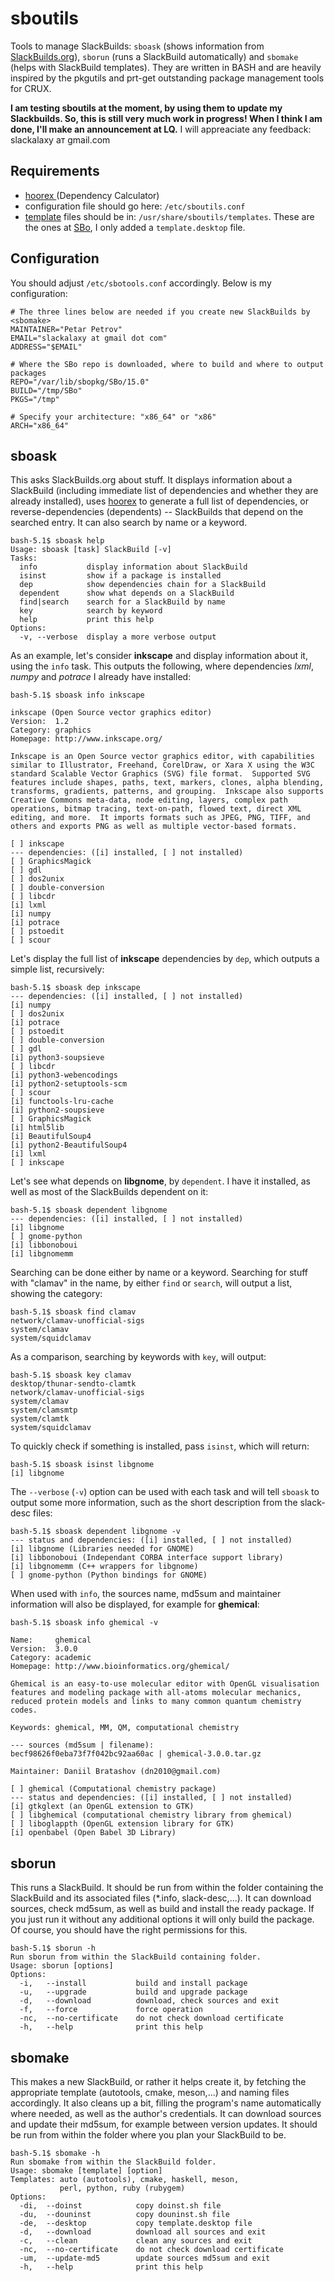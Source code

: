 # sboutils

Tools to manage SlackBuilds: `sboask` (shows information from [SlackBuilds.org](https://slackbuilds.org/)), `sborun` (runs a SlackBuild automatically) and `sbomake` (helps with SlackBuild templates). They are written in BASH and are heavily inspired by the pkgutils and prt-get outstanding package management tools for CRUX. 

**I am testing sboutils at the moment, by using them to update my Slackbuilds. So, this is still very much work in progress! When I think I am done, I'll make an announcement at LQ.** I will appreaciate any feedback: slackalaxy ат gmail.com

## Requirements
* [hoorex ](https://slackbuilds.org/repository/15.0/misc/hoorex/)  (Dependency Calculator)
* configuration file should go here: `/etc/sboutils.conf`
* [template](./templates/) files should be in: `/usr/share/sboutils/templates`. These are the ones at [SBo](https://slackbuilds.org/templates/), I only added a `template.desktop` file.

## Configuration
You should adjust `/etc/sbotools.conf` accordingly. Below is my configuration:
```
# The three lines below are needed if you create new SlackBuilds by <sbomake>
MAINTAINER="Petar Petrov"
EMAIL="slackalaxy at gmail dot com"
ADDRESS="$EMAIL"

# Where the SBo repo is downloaded, where to build and where to output packages
REPO="/var/lib/sbopkg/SBo/15.0"
BUILD="/tmp/SBo"
PKGS="/tmp"

# Specify your architecture: "x86_64" or "x86"
ARCH="x86_64"
```

## sboask
This asks SlackBuilds.org about stuff. It displays information about a SlackBuild (including immediate list of dependencies and whether they are already installed), uses [hoorex](https://slackbuilds.org/repository/15.0/misc/hoorex/) to generate a full list of dependencies, or reverse-dependencies (dependents) -- SlackBuilds that depend on the searched entry. It can also search by name or a keyword.
```
bash-5.1$ sboask help
Usage: sboask [task] SlackBuild [-v]
Tasks:
  info           display information about SlackBuild
  isinst         show if a package is installed
  dep            show dependencies chain for a SlackBuild
  dependent      show what depends on a SlackBuild
  find|search    search for a SlackBuild by name
  key            search by keyword
  help           print this help
Options:
  -v, --verbose  display a more verbose output
```
As an example, let's consider **inkscape** and display information about it, using the `info` task. This outputs the following, where dependencies *lxml*, *numpy* and *potrace* I already have installed:
```
bash-5.1$ sboask info inkscape

inkscape (Open Source vector graphics editor)
Version:  1.2
Category: graphics
Homepage: http://www.inkscape.org/

Inkscape is an Open Source vector graphics editor, with capabilities
similar to Illustrator, Freehand, CorelDraw, or Xara X using the W3C
standard Scalable Vector Graphics (SVG) file format.  Supported SVG
features include shapes, paths, text, markers, clones, alpha blending,
transforms, gradients, patterns, and grouping.  Inkscape also supports
Creative Commons meta-data, node editing, layers, complex path
operations, bitmap tracing, text-on-path, flowed text, direct XML
editing, and more.  It imports formats such as JPEG, PNG, TIFF, and
others and exports PNG as well as multiple vector-based formats.

[ ] inkscape
--- dependencies: ([i] installed, [ ] not installed)
[ ] GraphicsMagick
[ ] gdl
[ ] dos2unix
[ ] double-conversion
[ ] libcdr
[i] lxml
[i] numpy
[i] potrace
[ ] pstoedit
[ ] scour
```
Let's display the full list of **inkscape** dependencies by `dep`, which outputs a simple list, recursively:
```
bash-5.1$ sboask dep inkscape
--- dependencies: ([i] installed, [ ] not installed)
[i] numpy
[ ] dos2unix
[i] potrace
[ ] pstoedit
[ ] double-conversion
[ ] gdl
[i] python3-soupsieve
[ ] libcdr
[i] python3-webencodings
[i] python2-setuptools-scm
[ ] scour
[i] functools-lru-cache
[i] python2-soupsieve
[ ] GraphicsMagick
[i] html5lib
[i] BeautifulSoup4
[i] python2-BeautifulSoup4
[i] lxml
[ ] inkscape
```
Let's see what depends on **libgnome**, by `dependent`. I have it installed, as well as most of the SlackBuilds dependent on it:
```
bash-5.1$ sboask dependent libgnome
--- dependencies: ([i] installed, [ ] not installed)
[i] libgnome
[ ] gnome-python
[i] libbonoboui
[i] libgnomemm
```
Searching can be done either by name or a keyword. Searching for stuff with "clamav" in the name, by either `find` or `search`, will output a list, showing the category:
```
bash-5.1$ sboask find clamav
network/clamav-unofficial-sigs
system/clamav
system/squidclamav
```
As a comparison, searching by keywords with `key`, will output:
```
bash-5.1$ sboask key clamav
desktop/thunar-sendto-clamtk
network/clamav-unofficial-sigs
system/clamav
system/clamsmtp
system/clamtk
system/squidclamav
```
To quickly check if something is installed, pass `isinst`, which will return:
```
bash-5.1$ sboask isinst libgnome
[i] libgnome
```
The `--verbose` (`-v`) option can be used with each task and will tell `sboask` to output some more information, such as the short description from the slack-desc files:
```
bash-5.1$ sboask dependent libgnome -v
--- status and dependencies: ([i] installed, [ ] not installed)
[i] libgnome (Libraries needed for GNOME)
[i] libbonoboui (Independant CORBA interface support library)
[i] libgnomemm (C++ wrappers for libgnome)
[ ] gnome-python (Python bindings for GNOME)
```
When used with `info`, the sources name, md5sum and maintainer information will also be displayed, for example for **ghemical**:
```
bash-5.1$ sboask info ghemical -v

Name:     ghemical
Version:  3.0.0
Category: academic
Homepage: http://www.bioinformatics.org/ghemical/

Ghemical is an easy-to-use molecular editor with OpenGL visualisation
features and modeling package with all-atoms molecular mechanics,
reduced protein models and links to many common quantum chemistry
codes.

Keywords: ghemical, MM, QM, computational chemistry

--- sources (md5sum | filename):
becf98626f0eba73f7f042bc92aa60ac | ghemical-3.0.0.tar.gz

Maintainer: Daniil Bratashov (dn2010@gmail.com)

[ ] ghemical (Computational chemistry package)
--- status and dependencies: ([i] installed, [ ] not installed)
[i] gtkglext (an OpenGL extension to GTK)
[ ] libghemical (computational chemistry library from ghemical)
[ ] liboglappth (OpenGL extension library for GTK)
[i] openbabel (Open Babel 3D Library)
```
## sborun
This runs a SlackBuild. It should be run from within the folder containing the SlackBuild and its associated files (*.info, slack-desc,...). It can download sources, check md5sum, as well as build and install the ready package. If you just run it without any additional options it will only build the package. Of course, you should have the right permissions for this.
```
bash-5.1$ sborun -h
Run sborun from within the SlackBuild containing folder.
Usage: sborun [options]
Options:
  -i,   --install           build and install package
  -u,   --upgrade           build and upgrade package
  -d,   --download          download, check sources and exit
  -f,   --force             force operation
  -nc,  --no-certificate    do not check download certificate
  -h,   --help              print this help
```

## sbomake
This makes a new SlackBuild, or rather it helps create it, by fetching the appropriate template (autotools, cmake, meson,...) and naming files accordingly. It also cleans up a bit, filling the program's name automatically where needed, as well as the author's credentials. It can download sources and update their md5sum, for example between version updates. It should be run from within the folder where you plan your SlackBuild to be.
```
bash-5.1$ sbomake -h
Run sbomake from within the SlackBuild folder.
Usage: sbomake [template] [option]
Templates: auto (autotools), cmake, haskell, meson,
           perl, python, ruby (rubygem)
Options:
  -di,  --doinst            copy doinst.sh file
  -du,  --douninst          copy douninst.sh file
  -de,  --desktop           copy template.desktop file
  -d,   --download          download all sources and exit
  -c,   --clean             clean any sources and exit
  -nc,  --no-certificate    do not check download certificate
  -um,  --update-md5        update sources md5sum and exit
  -h,   --help              print this help
```
